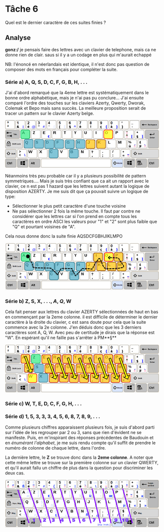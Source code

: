 # Tâche 6

Quel est le dernier caractère de ces suites finies ?

## Analyse

**gonz:/**
je pensais faire des lettres avec un clavier de telephone, mais ca ne donne rien de clair. saus si il y a un codage en plus qui m'aurait echappé

NB: l'énoncé en néerlandais est identique, il n'est donc pas question de composer des mots en français pour compléter la suite.

### Série a) A, Q, S, D, C, F, G, B, H, . . .

J'ai d'abord remarqué que la 4eme lettre est systématiquement dans le bonne ordre alphabétique, mais je n'ai pas pu conclure...
J'ai ensuite comparé l'ordre des touches sur les claviers Azerty, Qwerty, Dworak, Colemak et Bepo mais sans succès.
La meilleure proposition serait de tracer un pattern sur le clavier Azerty belge.

![Soluce](6A_Soluce.png)

Néanmoins très peu probable car il y a plusieurs possibilité de pattern symmetriques....
Mais je suis très confiant que ca ait un rapport avec le clavier, ce n est pas 1 hazard que les lettres suivent autant la logique de disposition AZERTY.
Je me suis dit que ça pouvait suivre un logique de type: 
- Sélectionner le plus petit caractère d'une touche voisine 
- Ne pas sélectionner 2 fois la même touche.
Il faut par contre ne considérer que les lettres car si l'on prend en compte tous les caractères en ordre ASCI les valeurs pour "1" et "2" sont plus faible que "Q" et pourtant voisines de "A".

Cela nous donne donc la suite finie AQSDCFGBHJIKLMPO

![Soluce](6A_Soluce2.png)

### Série b) Z, S, X, . . ., *A*, *Q*, **W**

Cela fait penser aux lettres du clavier AZERTY sélectionnées de haut en bas en commençant par la 2eme colonne. il est difficile de déterminer le dernier caractère à la droite du clavier, c est sans doute pour cela que la suite commence avec la 2e colonne.
J'en déduis donc que les 3 derniers caractères sont A, Q, W. Avec peu de certitude je dirais que la réponse est "W". En espérant qu'il ne faille pas s'arrêter à PM**§**

![Soluce](6B_Soluce.png)

### Série c) W, T, E, D, C, F, G, H, . . .

### Série d) 1, 5, 3, 3, 3, 4, 5, 6, 8, 7, 8, 9, . . .

Comme plusieurs chiffres apparaissent plusieurs fois, je suis d'abord parti sur l'idée de les regrouper par 2 ou 3, sans que rien d'évident ne se manifeste. Puis, en m'inspirant des réponses précédentes de Baudouin et en *énumérant l'alphabet*, je me suis rendu compte qu'il suffit de prendre le numéro de colonne de chaque lettre, dans l'ordre.

La dernière lettre, le **Z** se trouve donc dans la **2eme colonne**. A noter que cette même lettre se trouve sur la première colonne sur un clavier QWERTY, et qu'il aurait fallu un chiffre de plus dans la question pour discriminer les deux cas.

![Soluce 6D](6D_Soluce.png)

 
